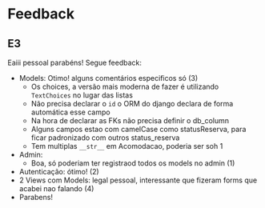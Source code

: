 # Feedback

## E3

Eaiii pessoal parabéns! Segue feedback:
- Models: Otimo! alguns comentários especificos só (3)
	- Os choices, a versão mais moderna de fazer é utilizando `TextChoices` no lugar das listas 
	- Não precisa declarar o `id` o ORM do django declara de forma automática esse campo
	- Na hora de declarar as FKs não precisa definir o db_column
	- Alguns campos estao com camelCase como statusReserva, para ficar padronizado com outros status_reserva
	- Tem multiplas `__str__` em Acomodacao, poderia ser soh 1
- Admin: 
	- Boa, só poderiam ter registraod todos os models no admin (1)
- Autenticação:  ótimo! (2)
- 2 Views com Models: legal pessoal, interessante que fizeram forms que acabei nao falando (4)
- Parabens!
